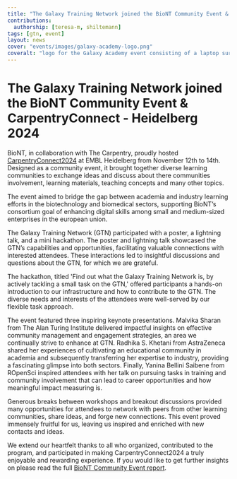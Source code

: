 ```yaml
---
title: "The Galaxy Training Network joined the BioNT Community Event & CarpentryConnect - Heidelberg 2024"
contributions:
  authorship: [teresa-m, shiltemann]
tags: [gtn, event]
layout: news
cover: "events/images/galaxy-academy-logo.png"
coveralt: "logo for the Galaxy Academy event consisting of a laptop surrounded by illustrations of DNA molecules"
---
```


# The Galaxy Training Network joined the BioNT Community Event & CarpentryConnect - Heidelberg 2024

BioNT, in collaboration with The Carpentry, proudly hosted [CarpentryConnect2024](https://biont-training.eu/CarpentryConnect2024.html) at EMBL Heidelberg from November 12th to 14th. Designed as a community event, it brought together diverse learning communities to exchange ideas and discuss about there communities involvement, learning materials, teaching concepts and many other topics.

The event aimed to bridge the gap between academia and industry learning efforts in the biotechnology and biomedical sectors, supporting BioNT’s consortium goal of enhancing digital skills among small and medium-sized enterprises in the european union.  


The Galaxy Training Network (GTN) participated with a poster, a lightning talk, and a mini hackathon. The poster and lightning talk showcased the GTN’s capabilities and opportunities, facilitating valuable connections with interested attendees. These interactions led to insightful discussions and questions about the GTN, for which we are grateful.

The hackathon, titled 'Find out what the Galaxy Training Network is, by actively tackling a small task on the GTN,' offered participants a hands-on introduction to our infrastructure and how to contribute to the GTN. The diverse needs and interests of the attendees were well-served by our flexible task approach.


The event featured three inspiring keynote presentations. Malvika Sharan from The Alan Turing Institute delivered impactful insights on effective community management and engagement strategies, an area we continually strive to enhance at GTN. Radhika S. Khetani from AstraZeneca shared her experiences of cultivating an educational community in academia and subsequently transferring her expertise to industry, providing a fascinating glimpse into both sectors. Finally, Yanina Bellini Saibene from ROpenSci inspired attendees with her talk on pursuing tasks in training and community involvement that can lead to career opportunities and how meaningful impact measuring is.



Generous breaks between workshops and breakout discussions provided many opportunities for attendees to network with peers from other learning communities, share ideas, and forge new connections. This event proved immensely fruitful for us, leaving us inspired and enriched with new contacts and ideas.

We extend our heartfelt thanks to all who organized, contributed to the program, and participated in making CarpentryConnect2024 a truly enjoyable and rewarding experience. If you would like to get further insights on please read the full [BioNT Community Event report](https://biont-training.eu/assets/files/D1.6_Community-Event-report.pdf). 

























